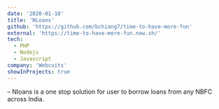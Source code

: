 ```yaml
---
date: '2020-01-10'
title: 'NLoans'
github: 'https://github.com/bchiang7/time-to-have-more-fun'
external: 'https://time-to-have-more-fun.now.sh/'
tech:
  - PHP
  - Nodejs
  - Javascript
company: 'Webcuits'
showInProjects: true
---
```


– Nloans is a one stop solution for user to borrow loans from
any NBFC across India.
